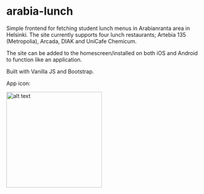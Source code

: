 # arabia-lunch
Simple frontend for fetching student lunch menus in Arabianranta area in Helsinki. The site currently supports four lunch restaurants; Artebia 135 (Metropolia), Arcada, DIAK and UniCafe Chemicum. 

The site can be added to the homescreen/installed on both iOS and Android to function like an application.

Built with Vanilla JS and Bootstrap. 

App icon:

<img src="https://github.com/lagerqvr/arabia-lunch/assets/5682399/bca3f0b2-de5c-48ec-9160-cb44d5f1bb89" alt="alt text" width="250" height="250">
